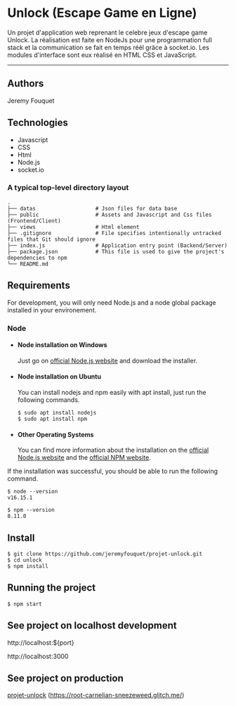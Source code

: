 # Unlock (Escape Game en Ligne)

Un projet d'application web reprenant le celebre jeux d'escape game Unlock. La réalisation est faite en NodeJs pour une programmation full stack et la communication se fait en temps réèl grâce à socket.io. Les modules d'interface sont eux réalisé en HTML CSS et JavaScript.

---

## Authors

Jeremy Fouquet

## Technologies
- Javascript
- CSS
- Html
- Node.js
- socket.io

### A typical top-level directory layout

    .
    ├── datas                   # Json files for data base
    ├── public                  # Assets and Javascript and Css files (Frontend/Client)
    ├── views                   # Html element
    ├── .gitignore              # File specifies intentionally untracked files that Git should ignore
    ├── index.js                # Application entry point (Backend/Server)
    ├── package.json            # This file is used to give the project's dependencies to npm
    └── README.md

## Requirements

For development, you will only need Node.js and a node global package installed in your environement.

### Node
- #### Node installation on Windows

  Just go on [official Node.js website](https://nodejs.org/) and download the installer.

- #### Node installation on Ubuntu

  You can install nodejs and npm easily with apt install, just run the following commands.

      $ sudo apt install nodejs
      $ sudo apt install npm

- #### Other Operating Systems
  You can find more information about the installation on the [official Node.js website](https://nodejs.org/) and the [official NPM website](https://npmjs.org/).

If the installation was successful, you should be able to run the following command.

    $ node --version
    v16.15.1

    $ npm --version
    8.11.0

## Install

    $ git clone https://github.com/jeremyfouquet/projet-unlock.git
    $ cd unlock
    $ npm install

## Running the project

    $ npm start

## See project on localhost development

http://localhost:${port}

http://localhost:3000

## See project on production

[projet-unlock](https://root-carnelian-sneezeweed.glitch.me/) (https://root-carnelian-sneezeweed.glitch.me/)
